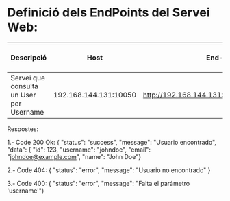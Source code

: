 # Definició dels EndPoints del Servei Web:

| Descripció | Host | End-point | Method | Tipus de petició | Parametres | 
|--------------|--------------|--------------|--------------|--------------|--------------|
| Servei que consulta un User per Username | 192.168.144.131:10050 | http://192.168.144.131:10050/tapatapp/getuser | GET | HTTP GET amb URL | username, name, email, id | 

Respostes:

1.- Code 200 Ok: 
    { "status": "success",
    "message": "Usuario encontrado",
    "data": {
    "id": 123,
    "username": "johndoe",
    "email": "johndoe@example.com",
    "name": "John Doe"}

2.-  Code 404: 
    { "status": "error",
    "message": "Usuario no encontrado" }

3.- Code 400: 
    { "status": "error",
    "message": "Falta el parámetro 'username'"}

